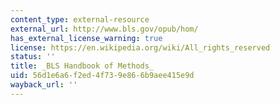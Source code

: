 ```yaml
---
content_type: external-resource
external_url: http://www.bls.gov/opub/hom/
has_external_license_warning: true
license: https://en.wikipedia.org/wiki/All_rights_reserved
status: ''
title: _BLS Handbook of Methods_
uid: 56d1e6a6-f2ed-4f73-9e86-6b9aee415e9d
wayback_url: ''
---
```

